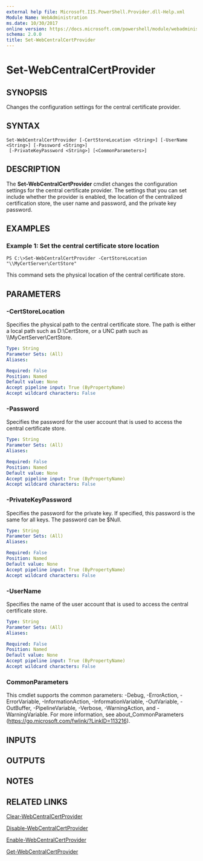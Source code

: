 ```yaml
---
external help file: Microsoft.IIS.PowerShell.Provider.dll-Help.xml
Module Name: WebAdministration
ms.date: 10/30/2017
online version: https://docs.microsoft.com/powershell/module/webadministration/set-webcentralcertprovider?view=windowsserver2012r2-ps&wt.mc_id=ps-gethelp
schema: 2.0.0
title: Set-WebCentralCertProvider
---
```


# Set-WebCentralCertProvider

## SYNOPSIS
Changes the configuration settings for the central certificate provider.

## SYNTAX

```
Set-WebCentralCertProvider [-CertStoreLocation <String>] [-UserName <String>] [-Password <String>]
 [-PrivateKeyPassword <String>] [<CommonParameters>]
```

## DESCRIPTION
The **Set-WebCentralCertProvider** cmdlet changes the configuration settings for the central certificate provider.
The settings that you can set include whether the provider is enabled, the location of the centralized certification store, the user name and password, and the private key password.

## EXAMPLES

### Example 1: Set the central certificate store location
```
PS C:\>Set-WebCentralCertProvider -CertStoreLocation "\\MyCertServer\CertStore"
```

This command sets the physical location of the central certificate store.

## PARAMETERS

### -CertStoreLocation
Specifies the physical path to the central certificate store.
The path is either a local path such as   D:\CertStore, or a UNC path such as  \\\\MyCertServer\CertStore.

```yaml
Type: String
Parameter Sets: (All)
Aliases: 

Required: False
Position: Named
Default value: None
Accept pipeline input: True (ByPropertyName)
Accept wildcard characters: False
```

### -Password
Specifies the password for the user account that is used to access the central certificate store.

```yaml
Type: String
Parameter Sets: (All)
Aliases: 

Required: False
Position: Named
Default value: None
Accept pipeline input: True (ByPropertyName)
Accept wildcard characters: False
```

### -PrivateKeyPassword
Specifies the password for the private key.
If specified, this password is the same for all keys.
The password can be $Null.

```yaml
Type: String
Parameter Sets: (All)
Aliases: 

Required: False
Position: Named
Default value: None
Accept pipeline input: True (ByPropertyName)
Accept wildcard characters: False
```

### -UserName
Specifies the name of the user account that is used to access the central certificate store.

```yaml
Type: String
Parameter Sets: (All)
Aliases: 

Required: False
Position: Named
Default value: None
Accept pipeline input: True (ByPropertyName)
Accept wildcard characters: False
```

### CommonParameters
This cmdlet supports the common parameters: -Debug, -ErrorAction, -ErrorVariable, -InformationAction, -InformationVariable, -OutVariable, -OutBuffer, -PipelineVariable, -Verbose, -WarningAction, and -WarningVariable. For more information, see about_CommonParameters (https://go.microsoft.com/fwlink/?LinkID=113216).

## INPUTS

## OUTPUTS

## NOTES

## RELATED LINKS

[Clear-WebCentralCertProvider](./Clear-WebCentralCertProvider.md)

[Disable-WebCentralCertProvider](./Disable-WebCentralCertProvider.md)

[Enable-WebCentralCertProvider](./Enable-WebCentralCertProvider.md)

[Get-WebCentralCertProvider](./Get-WebCentralCertProvider.md)

